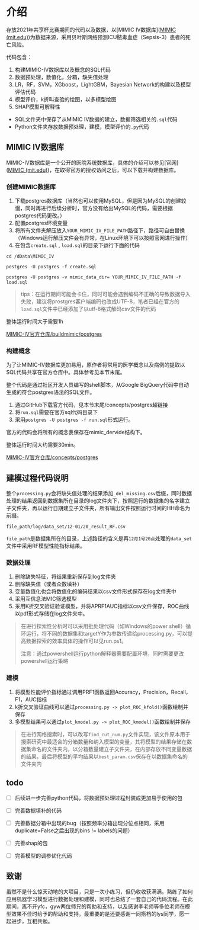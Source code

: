# 介绍

存放2021年共享杯比赛期间的代码以及数据，以[MIMIC IV数据库]([MIMIC (mit.edu)](https://mimic.mit.edu/#mimic-iv-citation))为数据来源，采用贝叶斯网络预测ICU脓毒血症（Sepsis-3）患者的死亡风险。

代码包含：

1. 构建MIMIC-IV数据库以及概念的SQL代码
2. 数据预处理，数值化，分箱，缺失值处理
3. LR，RF，SVM，XGboost，LightGBM，Bayesian Network的构建以及模型评估代码
4. 模型评价，k折叫查验的绘图，以多模型绘图
5. SHAP模型可解释性



- SQL文件夹中保存了从MIMIC IV数据的建立，数据筛选相关的`.sql`代码
- Python文件夹存放数据预处理，建模，模型评价的`.py`代码



## MIMIC IV数据库

MIMIC-IV数据库是一个公开的医院系统数据库，具体的介绍可以参见[官网]([MIMIC (mit.edu)](https://mimic.mit.edu/#mimic-iv-citation))，在取得官方的授权访问之后，可以下载并构建数据库。

### 创建MIMIC数据库

1. 下载postgres数据库（当然也可以使用MySQL，但是因为MySQL的创建较慢，同时再进行后续分析时，官方没有给出MySQL的代码，需要根据postgres代码更改。）
2. 配置postgres环境变量
3. 将所有文件夹解压放入`YOUR_MIMIC_IV_FILE_PATH`路径下，路径可自由替换（Windows运行解压文件会有异常，在Linux环境下可以按照官网进行操作）
4. 在包含`create.sql` , `load.sql`的目录下运行下面的代码

```shell
cd /dData\MIMIC_IV

postgres -U postgres -f create.sql

postgres -U postgres -v mimic_data_dir= YOUR_MIMIC_IV_FILE_PATH -f load.sql
```

> tips：在运行期间可能会卡住，同时可能会遇到编码不正确的导致数据导入失败，建议将prostgres客户端编码也改成UTF-8，笔者已经在官方的`load.sql`文件中已经添加了以utf-8格式解码csv文件的代码

整体运行时间大于需要1h



[MIMIC-IV官方仓库/buildmimic/postgres](https://github.com/MIT-LCP/mimic-code/tree/main/mimic-iv/buildmimic/postgres)



### 构建概念

为了让MIMIC-IV数据库更加易用，原作者将常用的医学概念以及病例的提取以SQL代码共享在官方仓库中。具体参考见本节末尾。

整个代码是通过社区开发人员编写的shell脚本，从Google BigQuery代码中自动生成的符合postgres语法的SQL文件。

1. 通过GitHub下载官方代码，见本节末尾/concepts/postgres超链接
2. 将`run.sql`需要在官方sql代码目录下
3. 采用`postgres -U postgres -f run.sql`形式运行。

官方的代码会将所有的概念表保存在mimic_dervide结构下。

整体运行时间大约需要30min。

[MIMIC-IV官方仓库/concepts/postgres](https://github.com/MIT-LCP/mimic-code/tree/main/mimic-iv/concepts/postgres)



## 建模过程代码说明

整个`processing.py`会将缺失值处理的结果添加`_del_missing.csv`后缀，同时数据处理的结果返回到数据集所在目录的log文件夹下，按照运行的数据集的名字建立子文件夹，再以运行日期建立子文件夹，所有输出文件按照运行时间的HH命名为前缀。

`file_path/log/data_set/12-01/20_result_RF.csv`

`file_path`是数据集所在的目录，上述路径的含义是再`12月1号20点`处理的`data_set`文件中采用RF模型性能指标结果。

### 数据处理

1. 删除缺失特征，将结果重新保存到log文件夹
2. 删除缺失值（或者众数填补）
3. 变量数值化也会将数值化的编码结果以csv文件形式保存在log文件夹中
4. 采用互信息法MIC筛选模型
5. 采用K折交叉验证验证模型，并将APRF1AUC指标以csv文件保存，ROC曲线以pdf形式存储在log文件夹中。



> 在进行探索性分析时可以采用批处理代码（如Windows的power shell）循环运行，将不同的数据集和targetY作为参数传递给processing.py，可以提高数据探索的效率具体的操作可以见run.ps1。
>
> 注意：通过powershell运行python解释器需要配置环境，同时需要更改powershell运行策略



### 建模

1. 将模型性能评价指标通过调用PRF1函数返回Accuracy，Precision，Recall，F1，AUC指标
2. k折交叉验证曲线可以通过`processing.py -> plot_ROC_kfold()`函数绘制并保存
3. 多模型结果可以通过`plot_kmodel.py -> plot_ROC_kmodel()`函数绘制并保存

> 在进行网格搜索时，可以改写`find_cut_num.py`文件实现，该文件原本用于搜索研究中最适合的分箱数量和纳入模型的变量，其将模型的结果存储在数据集命名的文件夹内，以分箱数量建立子文件夹，在内部存放不同变量数据的结果，最后将模型的平均结果以`best_param.csv`保存在以数据集命名的文件夹内





## todo

- [ ] 后续进一步完善python代码，将数据预处理过程封装成更加易于使用的包
- [ ] 完善数据填补的代码
- [ ] 完善数据分箱中出现的bug（按照频率分箱出现分位点相同，采用duplicate=False之后出现的bins != labels的问题）
- [ ] 完善shap的包
- [ ] 完善模型的调参优化代码



## 致谢

虽然不是什么惊天动地的大项目，只是一次小练习，但仍收收获满满。熟练了如何应用机器学习模型进行数据处理和建模，同时也总结了一套自己的代码流程。在此期间，离不开yfc，gyw两位师兄的帮助和支持，以及感谢李老师等多位老师在模型效果不佳时给予的帮助和支持。最重要的是还要感谢一同搭档的lys同学，愿一起进步，互相共勉。
